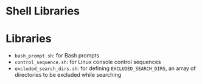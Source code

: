 # Shell Libraries


# Libraries
- `bash_prompt.sh`: for Bash prompts
- `control_sequence.sh`: for Linux console control sequences
- `excluded_search_dirs.sh`: for defining `EXCLUDED_SEARCH_DIRS`, an array of
  directories to be excluded while searching
